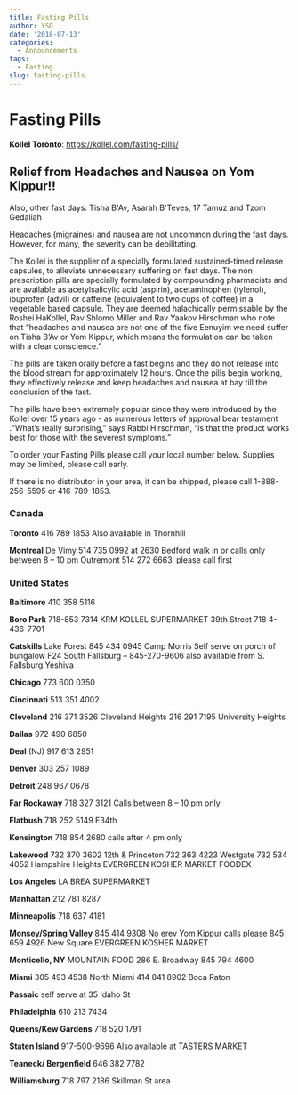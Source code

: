 ```yaml
---
title: Fasting Pills
author: YSO
date: '2018-07-13'
categories:
  - Announcements
tags:
  - Fasting
slug: fasting-pills
---
```


# Fasting Pills
**Kollel Toronto**: https://kollel.com/fasting-pills/

## Relief from Headaches and Nausea on Yom Kippur!!
Also, other fast days: Tisha B'Av, Asarah B'Teves, 17 Tamuz and Tzom Gedaliah

Headaches (migraines) and nausea are not uncommon during the fast days. However, for many, the severity can be debilitating. 

The Kollel is the supplier of a specially formulated sustained-timed release capsules, to alleviate unnecessary suffering on fast days. The non prescription pills are specially formulated by compounding pharmacists and are available as acetylsalicylic acid (aspirin), acetaminophen (tylenol), ibuprofen (advil) or caffeine (equivalent to two cups of coffee) in a vegetable based capsule.  They are deemed halachically permissable by the Roshei HaKollel, Rav Shlomo Miller and Rav Yaakov Hirschman who note that “headaches and nausea are not one of the five Eenuyim we need suffer on Tisha B’Av or Yom Kippur, which means the formulation can be taken with a clear conscience.”

The pills are taken orally before a fast begins and they do not release into the blood stream for approximately 12 hours. Once the pills begin working, they effectively release and keep headaches and nausea at bay till the conclusion of the fast.

The pills have been extremely popular since they were introduced by the Kollel over 15 years ago - as numerous letters of approval bear testament .“What’s really surprising,” says Rabbi Hirschman, “is that the product works best for those with the severest symptoms.” 


To order your Fasting Pills please call your local number below. Supplies may be limited, please call early.

If there is no distributor in your area, it can be shipped, please call 1-888-256-5595 or 416-789-1853.

### Canada

**Toronto** 416 789 1853
Also available in Thornhill

**Montreal**
De Vimy 514 735 0992 at 2630 Bedford walk in or calls only between 8 – 10 pm
Outremont 514 272 6663, please call first

### United States

**Baltimore** 410 358 5116

**Boro Park**
718-853 7314
KRM KOLLEL SUPERMARKET 39th Street 718 4-436-7701

**Catskills**
Lake Forest 845 434 0945
Camp Morris Self serve on porch of bungalow F24
South Fallsburg – 845-270-9606
also available from S. Fallsburg Yeshiva

**Chicago** 773 600 0350

**Cincinnati** 513 351 4002

**Cleveland**
216 371 3526 Cleveland Heights
216 291 7195 University Heights

**Dallas** 972 490 6850

**Deal** (NJ) 917 613 2951

**Denver** 303 257 1089

**Detroit** 248 967 0678

**Far Rockaway** 718 327 3121 Calls between 8 – 10 pm only

**Flatbush**  718 252 5149 E34th

**Kensington** 718 854 2680 calls after 4 pm only

**Lakewood**
732 370 3602 12th & Princeton
732 363 4223 Westgate
732 534 4052 Hampshire Heights
EVERGREEN KOSHER MARKET
FOODEX

**Los Angeles** LA BREA SUPERMARKET

**Manhattan** 212 781 8287

**Minneapolis** 718 637 4181

**Monsey/Spring Valley**
845 414 9308 No erev Yom Kippur calls please
845 659 4926 New Square
EVERGREEN KOSHER MARKET

**Monticello, NY**
MOUNTAIN FOOD  286 E. Broadway 845 794 4600

**Miami**
305 493 4538 North Miami
414 841 8902 Boca Raton

**Passaic** self serve at 35 Idaho St

**Philadelphia** 610 213 7434

**Queens/Kew Gardens** 718 520 1791

**Staten Island**
917-500-9696
Also available at TASTERS MARKET

**Teaneck/ Bergenfield** 646 382 7782

**Williamsburg** 718 797 2186 Skillman St area

